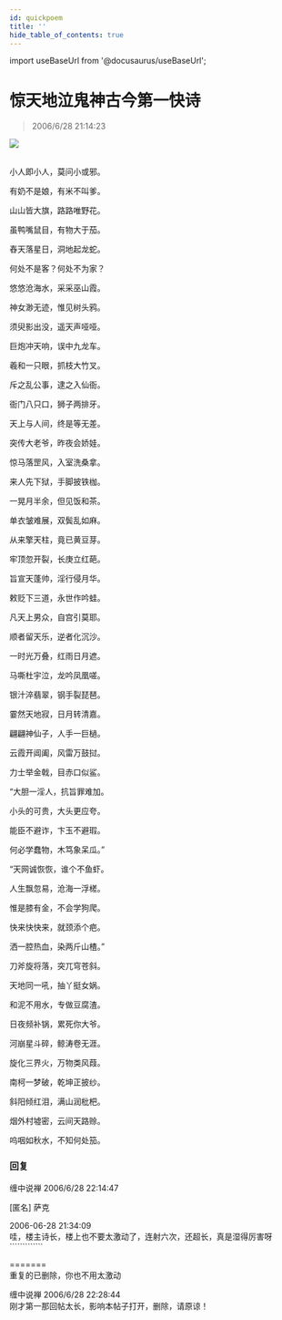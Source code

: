 ```yaml
---
id: quickpoem
title: ''
hide_table_of_contents: true
---
```


import useBaseUrl from '@docusaurus/useBaseUrl';

# 惊天地泣鬼神古今第一快诗

> 2006/6/28 21:14:23

<div style={{textAlign: 'center'}}>
<img src={useBaseUrl('https://gateway.ipfscdn.io/ipfs/QmXSnds2BF97yuZwYAMLwrpjQcuPcm22WGsFmBJfWFTEUM/poems/quickpoem/1.jpeg')} /><br/><br/>
</div>

<div style={{fontSize: 'x-large', fontWeight: 'normal', textAlign: 'center'}}>

小人即小人，莫问小或邪。

有奶不是娘，有米不叫爹。

山山皆大旗，路路唯野花。

虽鸭嘴鼠目，有物大于茄。

舂天落星日，洞地起龙蛇。

何处不是客？何处不为家？

悠悠沧海水，采采巫山霞。

神女渺无迹，惟见树头鸦。

须臾影出没，遥天声哑哑。

巨炮冲天响，误中九龙车。

羲和一只眼，抓枝大竹叉。

斥之乱公事，逮之入仙衙。

衙门八只口，狮子两排牙。

天上与人间，终是等无差。

突传大老爷，昨夜会娇娃。

惊马落罡风，入室洗桑拿。

来人先下狱，手脚披铁枷。

一晃月半余，但见饭和茶。

单衣皱难展，双鬓乱如麻。

从来擎天柱，竟已黄豆芽。

牢顶忽开裂，长庚立红葩。

旨宣天蓬帅，淫行侵月华。

敕贬下三道，永世作吟蛙。

凡天上男众，自宫引莫耶。

顺者留天乐，逆者化沉沙。

一时光万叠，红雨日月遮。

马嘶杜宇泣，龙吟凤凰嗟。

银汁淬翡翠，钢手裂琵琶。

霎然天地寂，日月转清嘉。

翩翩神仙子，人手一巨檛。

云霞开阊阖，风雷万鼓挝。

力士举金戟，目赤口似鲨。

“大胆一淫人，抗旨罪难加。

小头的可贵，大头更应夸。

能臣不避诈，卞玉不避瑕。

何必学蠢物，木笃象呆瓜。”

“天网诚恢恢，谁个不鱼虾。

人生飘忽易，沧海一浮槎。

惟是膝有金，不会学狗爬。 

快来快快来，就颈添个疤。

洒一腔热血，染两斤山楂。”

刀斧旋将落，突兀穹苍斜。

天地同一吼，抽丫挺女娲。

和泥不用水，专做豆腐渣。

日夜频补锅，累死你大爷。

河崩星斗碎，鲸涛卷无涯。

旋化三界火，万物类风葭。

南柯一梦破，乾坤正披纱。

斜阳倾红泪，满山润枇杷。

烟外村墟密，云间天路赊。 

呜咽如秋水，不知何处笳。
</div>

### 回复

<div class='blog-comment'>
<span class='blog-comment-chan'>缠中说禅</span> 2006/6/28 22:14:47<br/>

[匿名] 萨克 

 
2006-06-28 21:34:09 <br/>
哇，楼主诗长，楼上也不要太激动了，连射六次，还超长，真是湿得厉害呀````````````` <br/>
 
=======<br/>
重复的已删除，你也不用太激动
</div>

<div class='blog-comment'>
<span class='blog-comment-chan'>缠中说禅</span> 2006/6/28 22:28:44<br/>
刚才第一那回帖太长，影响本帖子打开，删除，请原谅！
</div>